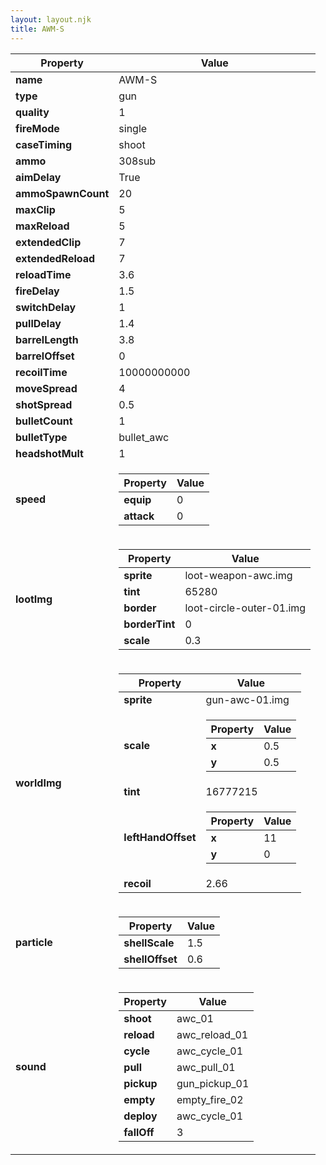```yaml
---
layout: layout.njk
title: AWM-S
---
```


<table><thead><tr><th>Property</th><th>Value</th></tr></thead><tbody><tr><td><b>name</b></td><td>AWM-S</td></tr><tr><td><b>type</b></td><td>gun</td></tr><tr><td><b>quality</b></td><td>1</td></tr><tr><td><b>fireMode</b></td><td>single</td></tr><tr><td><b>caseTiming</b></td><td>shoot</td></tr><tr><td><b>ammo</b></td><td>308sub</td></tr><tr><td><b>aimDelay</b></td><td>True</td></tr><tr><td><b>ammoSpawnCount</b></td><td>20</td></tr><tr><td><b>maxClip</b></td><td>5</td></tr><tr><td><b>maxReload</b></td><td>5</td></tr><tr><td><b>extendedClip</b></td><td>7</td></tr><tr><td><b>extendedReload</b></td><td>7</td></tr><tr><td><b>reloadTime</b></td><td>3.6</td></tr><tr><td><b>fireDelay</b></td><td>1.5</td></tr><tr><td><b>switchDelay</b></td><td>1</td></tr><tr><td><b>pullDelay</b></td><td>1.4</td></tr><tr><td><b>barrelLength</b></td><td>3.8</td></tr><tr><td><b>barrelOffset</b></td><td>0</td></tr><tr><td><b>recoilTime</b></td><td>10000000000</td></tr><tr><td><b>moveSpread</b></td><td>4</td></tr><tr><td><b>shotSpread</b></td><td>0.5</td></tr><tr><td><b>bulletCount</b></td><td>1</td></tr><tr><td><b>bulletType</b></td><td>bullet_awc</td></tr><tr><td><b>headshotMult</b></td><td>1</td></tr><tr><td><b>speed</b></td><td><table><thead><tr><th>Property</th><th>Value</th></tr></thead><tbody><tr><td><b>equip</b></td><td>0</td></tr><tr><td><b>attack</b></td><td>0</td></tr></tbody></table></td></tr><tr><td><b>lootImg</b></td><td><table><thead><tr><th>Property</th><th>Value</th></tr></thead><tbody><tr><td><b>sprite</b></td><td>loot-weapon-awc.img</td></tr><tr><td><b>tint</b></td><td>65280</td></tr><tr><td><b>border</b></td><td>loot-circle-outer-01.img</td></tr><tr><td><b>borderTint</b></td><td>0</td></tr><tr><td><b>scale</b></td><td>0.3</td></tr></tbody></table></td></tr><tr><td><b>worldImg</b></td><td><table><thead><tr><th>Property</th><th>Value</th></tr></thead><tbody><tr><td><b>sprite</b></td><td>gun-awc-01.img</td></tr><tr><td><b>scale</b></td><td><table><thead><tr><th>Property</th><th>Value</th></tr></thead><tbody><tr><td><b>x</b></td><td>0.5</td></tr><tr><td><b>y</b></td><td>0.5</td></tr></tbody></table></td></tr><tr><td><b>tint</b></td><td>16777215</td></tr><tr><td><b>leftHandOffset</b></td><td><table><thead><tr><th>Property</th><th>Value</th></tr></thead><tbody><tr><td><b>x</b></td><td>11</td></tr><tr><td><b>y</b></td><td>0</td></tr></tbody></table></td></tr><tr><td><b>recoil</b></td><td>2.66</td></tr></tbody></table></td></tr><tr><td><b>particle</b></td><td><table><thead><tr><th>Property</th><th>Value</th></tr></thead><tbody><tr><td><b>shellScale</b></td><td>1.5</td></tr><tr><td><b>shellOffset</b></td><td>0.6</td></tr></tbody></table></td></tr><tr><td><b>sound</b></td><td><table><thead><tr><th>Property</th><th>Value</th></tr></thead><tbody><tr><td><b>shoot</b></td><td>awc_01</td></tr><tr><td><b>reload</b></td><td>awc_reload_01</td></tr><tr><td><b>cycle</b></td><td>awc_cycle_01</td></tr><tr><td><b>pull</b></td><td>awc_pull_01</td></tr><tr><td><b>pickup</b></td><td>gun_pickup_01</td></tr><tr><td><b>empty</b></td><td>empty_fire_02</td></tr><tr><td><b>deploy</b></td><td>awc_cycle_01</td></tr><tr><td><b>fallOff</b></td><td>3</td></tr></tbody></table></td></tr></tbody></table>
